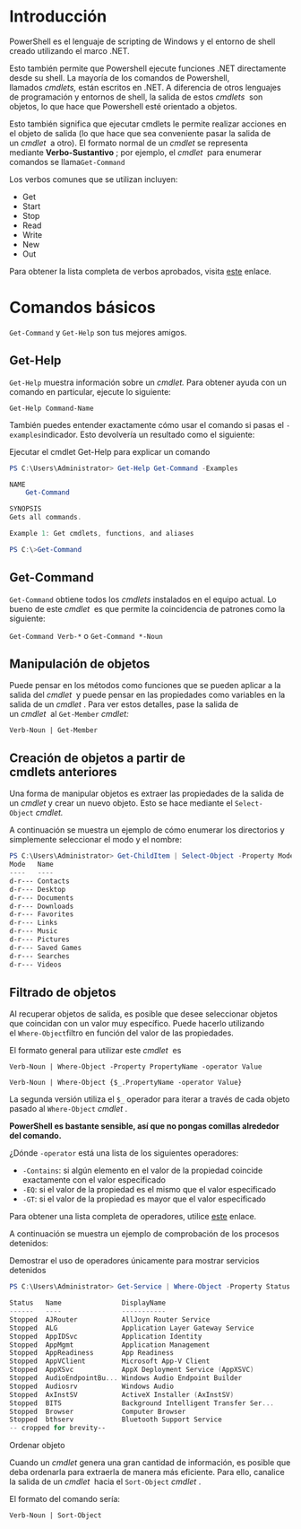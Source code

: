# Introducción

PowerShell es el lenguaje de scripting de Windows y el entorno de shell creado utilizando el marco .NET.

Esto también permite que Powershell ejecute funciones .NET directamente desde su shell. La mayoría de los comandos de Powershell, llamados _cmdlets,_ están escritos en .NET. A diferencia de otros lenguajes de programación y entornos de shell, la salida de estos _cmdlets_  son objetos, lo que hace que Powershell esté orientado a objetos.

Esto también significa que ejecutar cmdlets le permite realizar acciones en el objeto de salida (lo que hace que sea conveniente pasar la salida de un _cmdlet_  a otro). El formato normal de un _cmdlet_ se representa mediante **Verbo-Sustantivo** ; por ejemplo, el _cmdlet_  para enumerar comandos se llama`Get-Command`

Los verbos comunes que se utilizan incluyen:

- Get
- Start
- Stop 
- Read
- Write
- New
- Out

Para obtener la lista completa de verbos aprobados, visita [este](https://docs.microsoft.com/en-us/powershell/scripting/developer/cmdlet/approved-verbs-for-windows-powershell-commands?view=powershell-7) enlace.

# Comandos básicos

`Get-Command` y `Get-Help` son tus mejores amigos.
## Get-Help

`Get-Help` muestra información sobre un _cmdlet._ Para obtener ayuda con un comando en particular, ejecute lo siguiente:

`Get-Help Command-Name`

También puedes entender exactamente cómo usar el comando si pasas el `-examples`indicador. Esto devolvería un resultado como el siguiente: 

Ejecutar el cmdlet Get-Help para explicar un comando

```powershell
PS C:\Users\Administrator> Get-Help Get-Command -Examples

NAME
    Get-Command

SYNOPSIS
Gets all commands.

Example 1: Get cmdlets, functions, and aliases

PS C:\>Get-Command
```

## Get-Command

`Get-Command` obtiene todos los _cmdlets_ instalados en el equipo actual. Lo bueno de este _cmdlet_  es que permite la coincidencia de patrones como la siguiente:

`Get-Command Verb-*` o `Get-Command *-Noun`

## Manipulación de objetos

Puede pensar en los métodos como funciones que se pueden aplicar a la salida del _cmdlet_  y puede pensar en las propiedades como variables en la salida de un _cmdlet_ . Para ver estos detalles, pase la salida de un _cmdlet_  al `Get-Member` _cmdlet:_

`Verb-Noun | Get-Member`

## Creación de objetos a partir de cmdlets anteriores

Una forma de manipular objetos es extraer las propiedades de la salida de un _cmdlet_ y crear un nuevo objeto. Esto se hace mediante el `Select-Object` _cmdlet._ 

A continuación se muestra un ejemplo de cómo enumerar los directorios y simplemente seleccionar el modo y el nombre:

```powershell
PS C:\Users\Administrator> Get-ChildItem | Select-Object -Property Mode, Name
Mode   Name
----   ----
d-r--- Contacts
d-r--- Desktop
d-r--- Documents
d-r--- Downloads
d-r--- Favorites
d-r--- Links
d-r--- Music
d-r--- Pictures
d-r--- Saved Games
d-r--- Searches
d-r--- Videos
```

## Filtrado de objetos

Al recuperar objetos de salida, es posible que desee seleccionar objetos que coincidan con un valor muy específico. Puede hacerlo utilizando el `Where-Object`filtro en función del valor de las propiedades. 

El formato general para utilizar este _cmdlet_  es 

`Verb-Noun | Where-Object -Property PropertyName -operator Value`

`Verb-Noun | Where-Object {$_.PropertyName -operator Value}`

La segunda versión utiliza el `$_` operador para iterar a través de cada objeto pasado al `Where-Object` _cmdlet_ .

**PowerShell es bastante sensible, así que no pongas comillas alrededor del comando.**

¿Dónde `-operator` está una lista de los siguientes operadores:

- `-Contains`: si algún elemento en el valor de la propiedad coincide exactamente con el valor especificado
- `-EQ`: si el valor de la propiedad es el mismo que el valor especificado
- `-GT`: si el valor de la propiedad es mayor que el valor especificado

Para obtener una lista completa de operadores, utilice [este](https://docs.microsoft.com/en-us/powershell/module/microsoft.powershell.core/where-object?view=powershell-6) enlace.

A continuación se muestra un ejemplo de comprobación de los procesos detenidos:

Demostrar el uso de operadores únicamente para mostrar servicios detenidos

```powershell
PS C:\Users\Administrator> Get-Service | Where-Object -Property Status -eq Stopped

Status   Name               DisplayName
------   ----               -----------
Stopped  AJRouter           AllJoyn Router Service
Stopped  ALG                Application Layer Gateway Service
Stopped  AppIDSvc           Application Identity
Stopped  AppMgmt            Application Management
Stopped  AppReadiness       App Readiness
Stopped  AppVClient         Microsoft App-V Client
Stopped  AppXSvc            AppX Deployment Service (AppXSVC)
Stopped  AudioEndpointBu... Windows Audio Endpoint Builder
Stopped  Audiosrv           Windows Audio
Stopped  AxInstSV           ActiveX Installer (AxInstSV)
Stopped  BITS               Background Intelligent Transfer Ser...
Stopped  Browser            Computer Browser
Stopped  bthserv            Bluetooth Support Service
-- cropped for brevity--
```

Ordenar objeto

Cuando un _cmdlet_ genera una gran cantidad de información, es posible que deba ordenarla para extraerla de manera más eficiente. Para ello, canalice la salida de un _cmdlet_  hacia el `Sort-Object` _cmdlet_ .

El formato del comando sería:

`Verb-Noun | Sort-Object`











